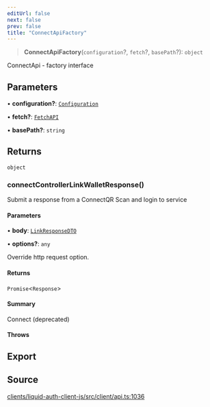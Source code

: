```yaml
---
editUrl: false
next: false
prev: false
title: "ConnectApiFactory"
---
```


> **ConnectApiFactory**(`configuration`?, `fetch`?, `basePath`?): `object`

ConnectApi - factory interface

## Parameters

• **configuration?**: [`Configuration`](/reference/typescript/auth/client/classes/configuration/)

• **fetch?**: [`FetchAPI`](/reference/typescript/auth/client/interfaces/fetchapi/)

• **basePath?**: `string`

## Returns

`object`

### connectControllerLinkWalletResponse()

Submit a response from a ConnectQR Scan and login to service

#### Parameters

• **body**: [`LinkResponseDTO`](/reference/typescript/auth/client/interfaces/linkresponsedto/)

• **options?**: `any`

Override http request option.

#### Returns

`Promise`\<`Response`\>

#### Summary

Connect (deprecated)

#### Throws

## Export

## Source

[clients/liquid-auth-client-js/src/client/api.ts:1036](https://github.com/algorandfoundation/liquid-auth/blob/8878aa0007608386baa019f80c46f90dd8baec70/clients/liquid-auth-client-js/src/client/api.ts#L1036)
